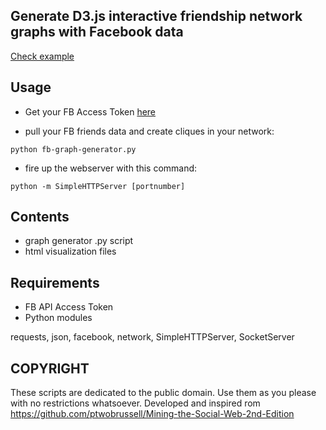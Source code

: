 ## Generate D3.js interactive friendship network graphs with Facebook data

[Check example](https://adidonato.github.io/fb-redirected.html)

## Usage

* Get your FB Access Token [here](https://developers.facebook.com/tools/access_token/)

* pull your FB friends data and create cliques in your network:
```
python fb-graph-generator.py
```

* fire up the webserver with this command:
```
python -m SimpleHTTPServer [portnumber]
```

## Contents

* graph generator .py script
* html visualization files

## Requirements

* FB API Access Token
* Python modules

requests, json, facebook, network, SimpleHTTPServer, SocketServer

## COPYRIGHT

These scripts are dedicated to the public domain. Use them as you please with no restrictions whatsoever.
Developed and inspired rom https://github.com/ptwobrussell/Mining-the-Social-Web-2nd-Edition
